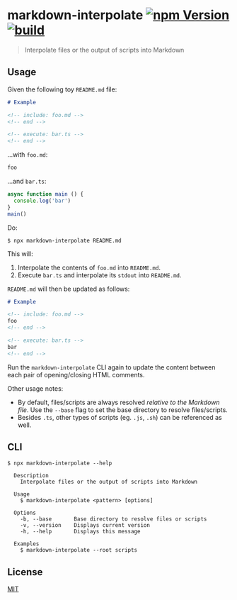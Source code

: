 # markdown-interpolate [![npm Version](https://img.shields.io/npm/v/markdown-interpolate?cacheSeconds=1800)](https://www.npmjs.com/package/markdown-interpolate) [![build](https://github.com/yuanqing/markdown-interpolate/workflows/build/badge.svg)](https://github.com/yuanqing/markdown-interpolate/actions?query=workflow%3Abuild)

> Interpolate files or the output of scripts into Markdown

## Usage

Given the following toy `README.md` file:

```md
# Example

<!-- include: foo.md -->
<!-- end -->

<!-- execute: bar.ts -->
<!-- end -->
```

…with `foo.md`:

```md
foo
```

…and `bar.ts`:

```ts
async function main () {
  console.log('bar')
}
main()
```

Do:

```
$ npx markdown-interpolate README.md
```

This will:

1. Interpolate the contents of `foo.md` into `README.md`.
2. Execute `bar.ts` and interpolate its `stdout` into `README.md`.

`README.md` will then be updated as follows:

```md
# Example

<!-- include: foo.md -->
foo
<!-- end -->

<!-- execute: bar.ts -->
bar
<!-- end -->
```

Run the `markdown-interpolate` CLI again to update the content between each pair of opening/closing HTML comments.

Other usage notes:

- By default, files/scripts are always resolved *relative to the Markdown file*. Use the `--base` flag to set the base directory to resolve files/scripts.
- Besides `.ts`, other types of scripts (eg. `.js`, `.sh`) can be referenced as well.

## CLI

```
$ npx markdown-interpolate --help

  Description
    Interpolate files or the output of scripts into Markdown

  Usage
    $ markdown-interpolate <pattern> [options]

  Options
    -b, --base       Base directory to resolve files or scripts
    -v, --version    Displays current version
    -h, --help       Displays this message

  Examples
    $ markdown-interpolate --root scripts

```

## License

[MIT](/LICENSE.md)
